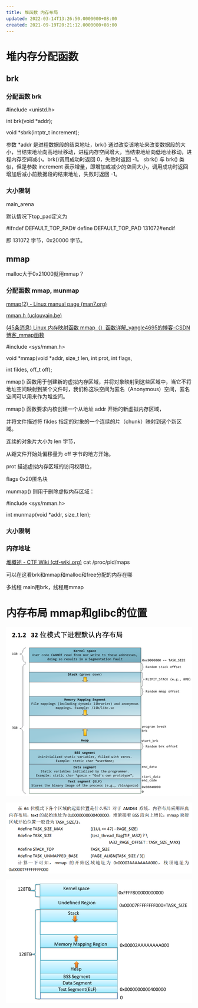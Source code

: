 ```yaml
---
title: 堆函数 内存布局
updated: 2022-03-14T13:26:50.0000000+08:00
created: 2021-09-19T20:21:12.0000000+08:00
---
```


# 堆内存分配函数
## brk
### 分配函数 brk
\#include \<unistd.h\>

int brk(void \*addr);

void \*sbrk(intptr_t increment);

参数 \*addr 是进程数据段的结束地址，brk() 通过改变该地址来改变数据段的大小，当结束地址向高地址移动，进程内存空间增大，当结束地址向低地址移动，进程内存空间减小。brk()调用成功时返回 0，失败时返回 -1。 sbrk() 与 brk() 类似，但是参数 increment 表示增量，即增加或减少的空间大小，调用成功时返回增加后减小前数据段的结束地址，失败时返回 -1。

### 大小限制
main_arena

默认情况下top_pad定义为

\#ifndef DEFAULT_TOP_PAD# define DEFAULT_TOP_PAD 131072#endif

即 131072 字节，0x20000 字节。

## mmap
malloc大于0x21000就用mmap？
### 分配函数 mmap, munmap
[mmap(2) - Linux manual page (man7.org)](https://man7.org/linux/man-pages/man2/mmap.2.html)

[mman.h (uclouvain.be)](https://sites.uclouvain.be/SystInfo/usr/include/bits/mman.h.html)

[(45条消息) Linux 内存映射函数 mmap（）函数详解_yangle4695的博客-CSDN博客_mmap函数](https://blog.csdn.net/yangle4695/article/details/52139585)

\#include \<sys/mman.h\>

void \*mmap(void \*addr, size_t len, int prot, int flags,

int fildes, off_t off);

mmap() 函数用于创建新的虚拟内存区域，并将对象映射到这些区域中，当它不将地址空间映射到某个文件时，我们称这块空间为匿名（Anonymous）空间，匿名空间可以用来作为堆空间。

mmap() 函数要求内核创建一个从地址 addr 开始的新虚拟内存区域，

并将文件描述符 fildes 指定的对象的一个连续的片（chunk）映射到这个新区域。

连续的对象片大小为 len 字节，

从距文件开始处偏移量为 off 字节的地方开始。

prot 描述虚拟内存区域的访问权限位，

flags 0x20匿名块

munmap() 则用于删除虚拟内存区域：

\#include \<sys/mman.h\>

int munmap(void \*addr, size_t len);
### 大小限制
### 内存地址

[堆概述 - CTF Wiki (ctf-wiki.org)](https://ctf-wiki.org/pwn/linux/user-mode/heap/ptmalloc2/heap-overview/) cat /proc/pid/maps

可以在这看brk和mmap和malloc和free分配的内存在哪

多线程 main用brk，线程用mmap

# 内存布局 mmap和glibc的位置
![image1](../../../resources/image1-13.png)

![image2](../../../resources/image2-7.png)

![image3](../../../resources/image3-5.png)

